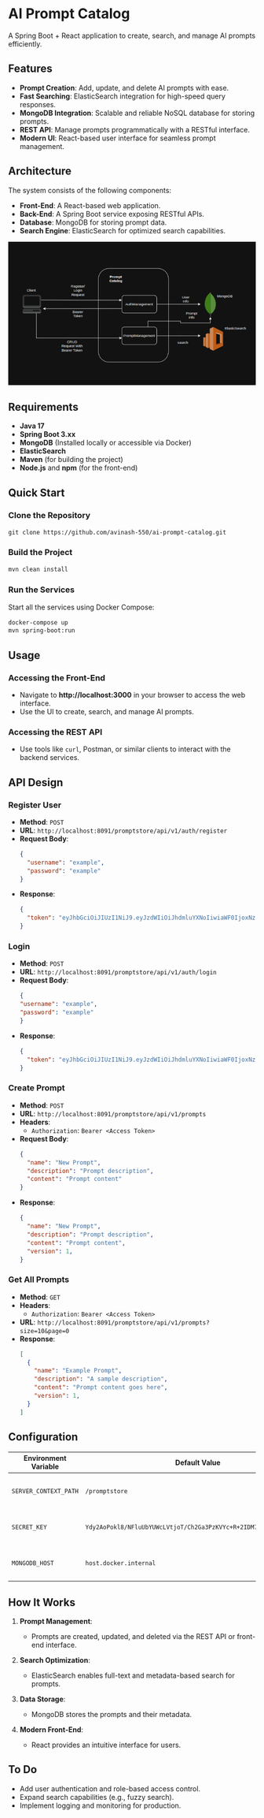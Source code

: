 # AI Prompt Catalog
A Spring Boot + React application to create, search, and manage AI prompts efficiently.



## Features

- **Prompt Creation**: Add, update, and delete AI prompts with ease.
- **Fast Searching**: ElasticSearch integration for high-speed query responses.
- **MongoDB Integration**: Scalable and reliable NoSQL database for storing prompts.
- **REST API**: Manage prompts programmatically with a RESTful interface.
- **Modern UI**: React-based user interface for seamless prompt management.



## Architecture
The system consists of the following components:
- **Front-End**: A React-based web application.
- **Back-End**: A Spring Boot service exposing RESTful APIs.
- **Database**: MongoDB for storing prompt data.
- **Search Engine**: ElasticSearch for optimized search capabilities.

![Architecture Diagram](artifacts/architecture.png)



## Requirements

- **Java 17**
- **Spring Boot 3.xx**
- **MongoDB** (Installed locally or accessible via Docker)
- **ElasticSearch**
- **Maven** (for building the project)
- **Node.js** and **npm** (for the front-end)



## Quick Start

### Clone the Repository

```
git clone https://github.com/avinash-550/ai-prompt-catalog.git
```

### Build the Project

```bash
mvn clean install
```



### Run the Services

Start all the services using Docker Compose:

```bash
docker-compose up
mvn spring-boot:run
```



## Usage

### Accessing the Front-End
- Navigate to **http://localhost:3000** in your browser to access the web interface.
- Use the UI to create, search, and manage AI prompts.

### Accessing the REST API
- Use tools like `curl`, Postman, or similar clients to interact with the backend services.


## API Design
### **Register User**
- **Method**: `POST`
- **URL**: `http://localhost:8091/promptstore/api/v1/auth/register`
- **Request Body**:
  ```json
  {
    "username": "example",
    "password": "example"
  }
  ```
- **Response**:
  ```json
  {
    "token": "eyJhbGciOiJIUzI1NiJ9.eyJzdWIiOiJhdmluYXNoIiwiaWF0IjoxNzM2MjczMDgwLCJleHAiOjE3MzYzMDkwODB9.hz3wcy16uapZvo0X_8fLAGCyqQMriaKoFJ6NVpwBBsA"
  }
  ```


### **Login**
- **Method**: `POST`
- **URL**: `http://localhost:8091/promptstore/api/v1/auth/login`
- **Request Body**:
    ```json
  {
    "username": "example",
    "password": "example"
  }
  ```
- **Response**:
  ```json
  {
    "token": "eyJhbGciOiJIUzI1NiJ9.eyJzdWIiOiJhdmluYXNoIiwiaWF0IjoxNzM2MjczMDgwLCJleHAiOjE3MzYzMDkwODB9.hz3wcy16uapZvo0X_8fLAGCyqQMriaKoFJ6NVpwBBsA"
  }
  ```
  
### **Create Prompt**
- **Method**: `POST`
- **URL**: `http://localhost:8091/promptstore/api/v1/prompts`
- **Headers**:
  - `Authorization`: `Bearer <Access Token>`
- **Request Body**:
  ```json
  {
    "name": "New Prompt",
    "description": "Prompt description",
    "content": "Prompt content"
  }
  ```
- **Response**:
  ```json
  {
    "name": "New Prompt",
    "description": "Prompt description",
    "content": "Prompt content",
    "version": 1,
  }
  ```

### **Get All Prompts**
- **Method**: `GET`
- **Headers**:
  - `Authorization`: `Bearer <Access Token>`
- **URL**: `http://localhost:8091/promptstore/api/v1/prompts?size=10&page=0`
- **Response**:
  ```json
  [
    {
      "name": "Example Prompt",
      "description": "A sample description",
      "content": "Prompt content goes here",
      "version": 1,
    }
  ]
  ```



## Configuration
| Environment Variable      | Default Value | Description                                   |
|---------------------------|---------------|-----------------------------------------------|
| `SERVER_CONTEXT_PATH`     | `/promptstore`| Spring Boot application context path          |
| `SECRET_KEY`              | `Ydy2AoPokl8/NFluUbYUWcLVtjoT/Ch2Ga3PzKVYc+R+2IDM7DKmn1mza++Z2Voy` | Secret key for Spring Boot application       |
| `MONGODB_HOST`            | `host.docker.internal` | MongoDB host for storing prompts          |

## How It Works

1. **Prompt Management**:  
   - Prompts are created, updated, and deleted via the REST API or front-end interface.
   
2. **Search Optimization**:  
   - ElasticSearch enables full-text and metadata-based search for prompts.

3. **Data Storage**:  
   - MongoDB stores the prompts and their metadata.

4. **Modern Front-End**:  
   - React provides an intuitive interface for users.



## To Do

- Add user authentication and role-based access control.
- Expand search capabilities (e.g., fuzzy search).
- Implement logging and monitoring for production.
